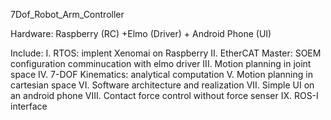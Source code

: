 7Dof_Robot_Arm_Controller

Hardware:
Raspberry (RC) +Elmo (Driver) + Android Phone (UI)

Include:
I.    RTOS: implent Xenomai on Raspberry
II.   EtherCAT Master:
        SOEM configuration
        comminucation with elmo driver
III.  Motion planning in joint space
IV.   7-DOF Kinematics: analytical computation
V.    Motion planning in cartesian space
VI.   Software architecture and realization
VII.  Simple UI on an android phone
VIII. Contact force control without force senser
IX.   ROS-I interface

